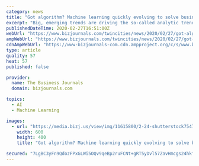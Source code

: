 ```yaml
---
category: news
title: "Got algorithm? Machine learning quickly evolving to solve business problems"
excerpt: "Big, emerging trends are driving the so-called analytic trend in business. They are behavioral science, data science (the machine-learning revolution) and addressable technology (the ability to reach individual consumers with personalized marketing messages),"
publishedDateTime: 2020-02-27T16:51:00Z
webUrl: "https://www.bizjournals.com/twincities/news/2020/02/27/got-algorithm-machine-learning-quickly-evolving-to.html"
ampWebUrl: "https://www.bizjournals.com/twincities/news/2020/02/27/got-algorithm-machine-learning-quickly-evolving-to.amp.html"
cdnAmpWebUrl: "https://www-bizjournals-com.cdn.ampproject.org/c/s/www.bizjournals.com/twincities/news/2020/02/27/got-algorithm-machine-learning-quickly-evolving-to.amp.html"
type: article
quality: 57
heat: 57
published: false

provider:
  name: The Business Journals
  domain: bizjournals.com

topics:
  - AI
  - Machine Learning

images:
  - url: "https://media.bizj.us/view/img/11615800/2-24-shutterstock754704256*600xx4032-2688-0-168.jpg"
    width: 600
    height: 400
    title: "Got algorithm? Machine learning quickly evolving to solve business problems"

secured: "7LgBC3yFn9QdozFPxGLWi5OQv9qeBp2ruFCNt+gRT5yDvl57ZavHmcgs24hkftGI5v3aApATfd6wxu9U9XkkmWEG45hyloX9MXIYRTA0E5VMn5JVzBNtJ0I16vCRmj/AMh50I/CXkdNpAncfy8fEtug+62peTXoW4nlZgnQBYuOclUp/Qhg38XVhCJ2JbgmpO95I2Eid/TACeujGi7DGOxlzsu0gP42oB+qtR89MbUd4cuN5P3+Q3odkQ5cj4AgD1SuIYk1c/2jCTUks9RDoru7L8K+1UBEAlIs4p5os0wx6PehtsIm9CyaLB9t/BuUg;PrsKwtMIlq43Tc0Rz7EuRg=="
---
```


